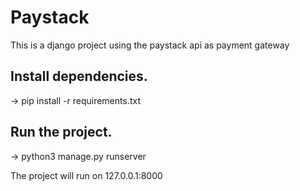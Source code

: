 # Paystack
This is a django project using the paystack api as payment gateway

Install dependencies.
---------------------
-> pip install -r requirements.txt

Run the project.
----------------
-> python3 manage.py runserver


The project will run on 127.0.0.1:8000
